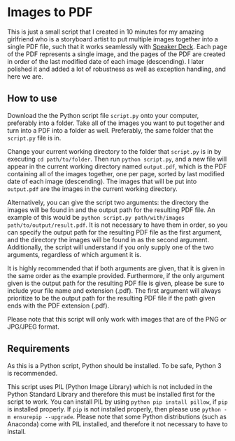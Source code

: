 # Images to PDF

This is just a small script that I created in 10 minutes for my amazing girlfriend who is a storyboard artist to put multiple images together into a single PDF file, such that it works seamlessly with [Speaker Deck](https://speakerdeck.com/). Each page of the PDF represents a single image, and the pages of the PDF are created in order of the last modified date of each image (descending). I later polished it and added a lot of robustness as well as exception handling, and here we are.

## How to use

Download the the Python script file `script.py` onto your computer, preferably into a folder. Take all of the images you want to put together and turn into a PDF into a folder as well. Preferably, the same folder that the `script.py` file is in.

Change your current working directory to the folder that `script.py` is in by executing `cd path/to/folder`. Then run `python script.py`, and a new file will appear in the current working directory named `output.pdf`, which is the PDF containing all of the images together, one per page, sorted by last modified date of each image (descending). The images that will be put into `output.pdf` are the images in the current working directory.

Alternatively, you can give the script two arguments: the directory the images will be found in and the output path for the resulting PDF file. An example of this would be `python script.py path/with/images path/to/output/result.pdf`. It is not necessary to have them in order, so you can specify the output path for the resulting PDF file as the first argument, and the directory the images will be found in as the second argument. Additionally, the script will understand if you only supply one of the two arguments, regardless of which argument it is.

It is highly recommended that if both arguments are given, that it is given in the same order as the example provided. Furthermore, if the only argument given is the output path for the resulting PDF file is given, please be sure to include your file name and extension (.pdf). The first argument will always prioritize to be the output path for the resulting PDF file if the path given ends with the PDF extension (.pdf).

Please note that this script will only work with images that are of the PNG or JPG/JPEG format.

## Requirements

As this is a Python script, Python should be installed. To be safe, Python 3 is recommended.

This script uses PIL (Python Image Library) which is not included in the Python Standard Library and therefore this must be installed first for the script to work. You can install PIL by using `python pip install pillow`, if `pip` is installed properly. If `pip` is not installed properly, then please use `python -m ensurepip --upgrade`. Please note that some Python distributions (such as Anaconda) come with PIL installed, and therefore it not necessary to have to install.